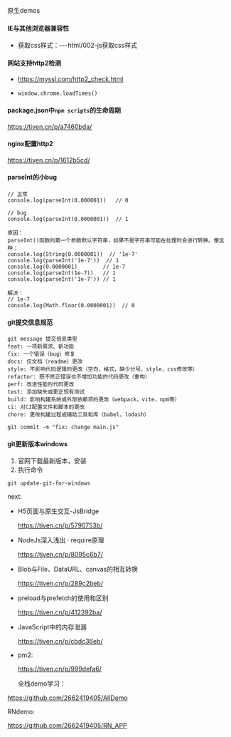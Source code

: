 原生demos

#### IE与其他浏览器兼容性

- 获取css样式：---html/002-js获取css样式

#### 网站支持http2检测

- https://myssl.com/http2_check.html

- ```
  window.chrome.loadTimes()
  ```



#### package.json中`npm scripts`的生命周期

https://tiven.cn/p/a7460bda/

#### nginx配置http2

https://tiven.cn/p/1612b5cd/

#### parseInt的小bug

```
// 正常
console.log(parseInt(0.000001))   // 0

// bug
console.log(parseInt(0.0000001))  // 1

原因：
parseInt()函数的第一个参数默认字符串，如果不是字符串可能在处理时会进行转换。像这种：
console.log(String(0.0000001))  // '1e-7'
console.log(parseInt('1e-7'))  // 1
console.log(0.0000001)        // 1e-7
console.log(parseInt(1e-7))   // 1
console.log(parseInt('1e-7')) // 1

解决：
// 1e-7 
console.log(Math.floor(0.0000001))  // 0
```

#### git提交信息规范

```
git message 提交信息类型
feat: 一项新需求、新功能
fix: 一个错误（bug）修复
docs: 仅文档（readme）更改
style: 不影响代码逻辑的更改（空白，格式，缺少分号，style，css修改等）
refactor: 既不修正错误也不增加功能的代码更改（重构）
perf: 改进性能的代码更改
test: 添加缺失或更正现有测试
build: 影响构建系统或外部依赖项的更改（webpack，vite，npm等）
ci: 对CI配置文件和脚本的更改
chore: 更改构建过程或辅助工具和库（babel，lodash）

git commit -m "fix: change main.js"
```

#### git更新版本windows

1. 官网下载最新版本，安装
2. 执行命令

```
git update-git-for-windows
```



next: 

- H5页面与原生交互-JsBridge

  https://tiven.cn/p/5790753b/

- NodeJs深入浅出 · require原理

  https://tiven.cn/p/8095c6b7/

- Blob与File、DataURL、canvas的相互转换

  https://tiven.cn/p/289c2beb/

- preload与prefetch的使用和区别

  https://tiven.cn/p/412392ba/

- JavaScript中的内存泄漏

  https://tiven.cn/p/cbdc36eb/
  
- pm2:

  https://tiven.cn/p/999defa6/



  全栈demo学习：

https://github.com/2662419405/AllDemo

RNdemo:

https://github.com/2662419405/RN_APP